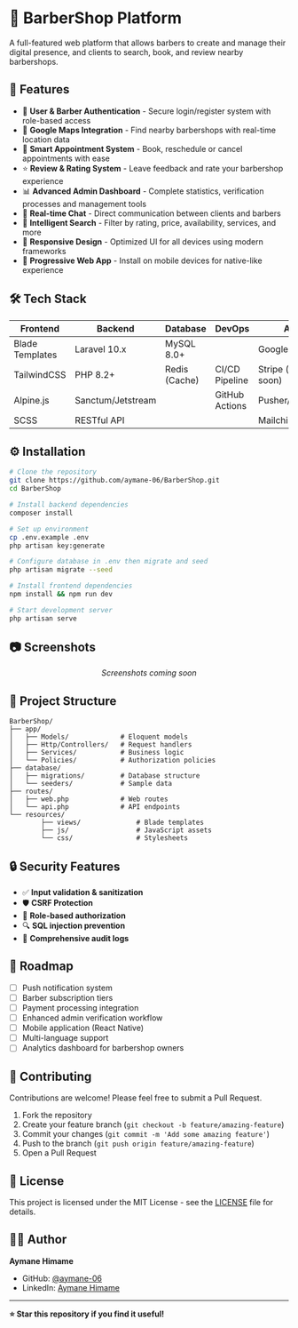 # 💈 BarberShop Platform

A full-featured web platform that allows barbers to create and manage their digital presence, and clients to search, book, and review nearby barbershops.

## 🚀 Features

- 🔐 **User & Barber Authentication** - Secure login/register system with role-based access
- 📍 **Google Maps Integration** - Find nearby barbershops with real-time location data
- 📅 **Smart Appointment System** - Book, reschedule or cancel appointments with ease
- ⭐ **Review & Rating System** - Leave feedback and rate your barbershop experience
- 📊 **Advanced Admin Dashboard** - Complete statistics, verification processes and management tools
- 💬 **Real-time Chat** - Direct communication between clients and barbers
- 🔎 **Intelligent Search** - Filter by rating, price, availability, services, and more
- 🎨 **Responsive Design** - Optimized UI for all devices using modern frameworks
- 📱 **Progressive Web App** - Install on mobile devices for native-like experience

## 🛠️ Tech Stack

| Frontend | Backend | Database | DevOps | APIs |
|----------|---------|----------|--------|------|
| Blade Templates | Laravel 10.x | MySQL 8.0+ |  | Google Maps |
| TailwindCSS | PHP 8.2+ | Redis (Cache) | CI/CD Pipeline | Stripe (coming soon) |
| Alpine.js | Sanctum/Jetstream |  | GitHub Actions | Pusher/Socket.io |
| SCSS | RESTful API | | | Mailchimp |

## ⚙️ Installation

```bash
# Clone the repository
git clone https://github.com/aymane-06/BarberShop.git
cd BarberShop

# Install backend dependencies
composer install

# Set up environment
cp .env.example .env
php artisan key:generate

# Configure database in .env then migrate and seed
php artisan migrate --seed

# Install frontend dependencies
npm install && npm run dev

# Start development server
php artisan serve
```

## 📷 Screenshots

<div align="center">
    <p><i>Screenshots coming soon</i></p>
   
</div>

## 🧠 Project Structure

```
BarberShop/
├── app/
│   ├── Models/             # Eloquent models
│   ├── Http/Controllers/   # Request handlers
│   ├── Services/           # Business logic
│   └── Policies/           # Authorization policies
├── database/
│   ├── migrations/         # Database structure
│   └── seeders/            # Sample data
├── routes/
│   ├── web.php             # Web routes
│   └── api.php             # API endpoints
└── resources/
        ├── views/              # Blade templates
        ├── js/                 # JavaScript assets
        └── css/                # Stylesheets
```

## 🔒 Security Features

- ✅ **Input validation & sanitization**
- 🛡️ **CSRF Protection**
- 👮 **Role-based authorization**
- 🔍 **SQL injection prevention**
- 📝 **Comprehensive audit logs**

## 🚀 Roadmap

- [ ] Push notification system
- [ ] Barber subscription tiers
- [ ] Payment processing integration
- [ ] Enhanced admin verification workflow
- [ ] Mobile application (React Native)
- [ ] Multi-language support
- [ ] Analytics dashboard for barbershop owners

## 🤝 Contributing

Contributions are welcome! Please feel free to submit a Pull Request.

1. Fork the repository
2. Create your feature branch (`git checkout -b feature/amazing-feature`)
3. Commit your changes (`git commit -m 'Add some amazing feature'`)
4. Push to the branch (`git push origin feature/amazing-feature`)
5. Open a Pull Request

## 📄 License

This project is licensed under the MIT License - see the [LICENSE](LICENSE) file for details.

## 🙋‍♂️ Author

**Aymane Himame**
- GitHub: [@aymane-06](https://github.com/aymane-06)
- LinkedIn: [Aymane Himame](www.linkedin.com/in/aymane-himame)

---

**⭐ Star this repository if you find it useful!**
